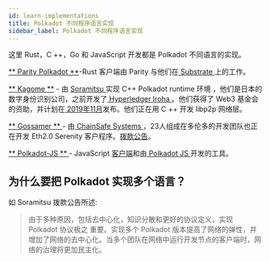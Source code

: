 ```yaml
---
id: learn-implementations
title: Polkadot 不同程序语言实现
sidebar_label: Polkadot 不同程序语言实现
---
```


这里 Rust，C ++，Go 和 JavaScript 开发都是 Polkadot 不同语言的实现。

[** Parity Polkadot **](https://github.com/paritytech/polkadot)-Rust 客户端由 Parity  与他们在[ Substrate ](https://github.com/paritytech/substrate)上的工作。

[ ** Kagome **](https://github.com/soramitsu/kagome) - 由 [ Soramitsu ](https://github.com/soramitsu) 实现 C++ Polkadot runtime 环境 ，他们是日本的数字身份识别公司，之前开发了[ Hyperledger Iroha ](https://iroha.tech)。他们获得了 Web3 基金会的资助，并计划在[ 2019年11月](https://medium.com/web3foundation/w3f-grants-soramitsu-to-implement-polkadot-runtime-environment-in-c-cf3baa08cbe6)发布。他们正在用 C ++ 开发 libp2p 网络层。

[** Gossamer ** ](https://github.com/ChainSafeSystems/gossamer) - 由[ ChainSafe Systems ](https://github.com/ChainSafeSystems)，23人组成在多伦多的开发团队也正在开发 Eth2.0 Serenity 客户程序。[拨款公告](https://medium.com/web3foundation/w3f-grants-chainsafe-to-implement-polkadot-runtime-environment-in-go-ca4973c9edaf)。

[ ** Polkadot-JS ** ](https://github.com/polkadot-js) - JavaScript [客户端](https://github.com/polkadot-js/client)和由[ Polkadot JS ](https://polkadot.js.org/)开发的工具。

## 为什么要把 Polkadot 实现多个语言？

如 Soramitsu 拨款公告所述:

> 由于多种原因，包括去中心化，知识分散和更好的协议定义，实现 Polkadot 协议极之 重要。实现多个 Polkadot 版本提高了网络的弹性，并增加了网络的去中心化。当多个团队在网络中运行开发节点的客户端时，网络的治理将更加民主化。

